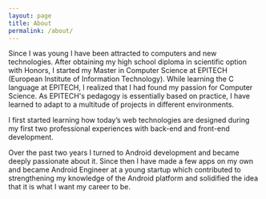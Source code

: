 ```yaml
---
layout: page
title: About
permalink: /about/
---
```

Since I was young I have been attracted to computers and new technologies. After obtaining my high school diploma in scientific option with Honors, I started my Master in Computer Science at EPITECH (European Institute of Information Technology). While learning the C language at EPITECH, I realized that I had found my passion for Computer Science. As EPITECH's pedagogy is essentially based on practice, I have learned to adapt to a multitude of projects in different environments.

I first started learning how today’s web technologies are designed during my first two professional experiences with back-end and front-end development.

Over the past two years I turned to Android development and became deeply passionate about it. Since then I have made a few apps on my own and became Android Engineer at a young startup which contributed to strengthening my knowledge of the Android platform and solidified the idea that it is what I want my career to be.
